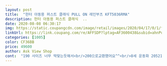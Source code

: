 ```yaml
---
layout: post 
title:  "헌터 아동용 퍼스트 클래식 PULL ON 레인부츠 KFT5036RMA" 
description: 헌터 아동용 퍼스트 클래식  ..
date: 2020-08-08 06:30:17 
img: https://static.coupangcdn.com/image/retail/images/2020/04/17/0/1/f1c13b22-36d0-488c-80a1-04c593de27fe.jpg 
linkUrl: https://link.coupang.com/re/AFFSDP?lptag=AF3600438&subid=ahnPublicAsk&pageKey=1515946677&itemId=2601776526&vendorItemId=70558959100&traceid=V0-113-ac910e8b9d41a350 
categories: [1005] 
color: CF36BB 
price: 49600 
author: Ask View Shop 
cont:  "190 사이즈 너무 딱맞는듯해서<br/>200으로교환했어요^^<br/>8세 운동화 205210사이즈 신는 발등 살짝 있는 남아<br/>Poll on이 신었을때 조금 안 이쁘긴하지만,<br/>근데 벗겨지지 않아서 잘신을거 같아요<br/>발이 금방금방 커서 신기려구요<br/>사이즈 적당히 잘 맞아요.<br/><br/>신고 벗기 편하니까 아들이 바로 이걸로 골랐어요.<br/><br/>신발이 크게나오진 않는거같아요<br/>역시 로켓배송 최고!!<br/>올 한해 잘 신을듯합니다.<br/><br/>운동화 200신는데 210 샀는데 아주 여유로운 사이즈네요<br/>운동화180 딱맞는아이<br/>장마소식에 급히 주문했는데 사이즈가 다행히 있네요.<br/><br/>" 
---
```


